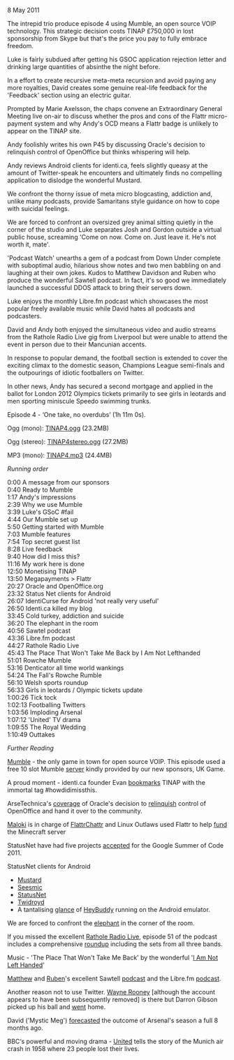 8 May 2011

The intrepid trio produce episode 4 using Mumble, an open source VOIP
technology. This strategic decision costs TINAP £750,000 in lost
sponsorship from Skype but that's the price you pay to fully embrace
freedom.

Luke is fairly subdued after getting his GSOC application rejection
letter and drinking large quantities of absinthe the night before.

In a effort to create recursive meta-meta recursion and avoid paying
any more royalties, David creates some genuine real-life feedback for
the 'Feedback' section using an electric guitar.

Prompted by Marie Axelsson, the chaps convene an Extraordinary
General Meeting live on-air to discuss whether the pros and cons of
the Flattr micro-payment system and why Andy's OCD means a Flattr
badge is unlikely to appear on the TINAP site.

Andy foolishly writes his own P45 by discussing Oracle's decision to
relinquish control of OpenOffice but thinks whispering will help.

Andy reviews Android clients for identi.ca, feels slightly queasy at
the amount of Twitter-speak he encounters and ultimately finds no
compelling application to dislodge the wonderful Mustard.

We confront the thorny issue of meta micro blogcasting, addiction and,
unlike many podcasts, provide Samaritans style guidance on how to cope
with suicidal feelings.

We are forced to confront an oversized grey animal sitting quietly in
the corner of the studio and Luke separates Josh and Gordon outside a
virtual public house, screaming 'Come on now. Come on. Just leave
it. He's not worth it, mate'.

'Podcast Watch' unearths a gem of a podcast from Down Under complete
with suboptimal audio, hilarious show notes and two men babbling on
and laughing at their own jokes. Kudos to Matthew Davidson and Ruben
who produce the wonderful Sawtell podcast. In fact, it's so good we
immediately launched a successful DDOS attack to bring their servers
down.

Luke enjoys the monthly Libre.fm podcast which showcases the most
popular freely available music while David hates all podcasts and
podcasters.

David and Andy both enjoyed the simultaneous video and audio streams
from the Rathole Radio Live gig from Liverpool but were unable to
attend the event in person due to their Mancunian accents.

In response to popular demand, the football section is extended to
cover the exciting climax to the domestic season, Champions League
semi-finals and the outpourings of idiotic footballers on Twitter.

In other news, Andy has secured a second mortgage and applied in the
ballot for London 2012 Olympics tickets primarily to see girls in
leotards and men sporting miniscule Speedo swimming trunks.

Episode 4 - ‘One take, no overdubs’ (1h 11m 0s).

Ogg (mono): [TINAP4.ogg](http://archive.org/download/TINAP_AUDIO/TINAP4.ogg) (23.2MB)

Ogg (stereo): [TINAP4stereo.ogg](http://archive.org/download/TINAP_AUDIO/TINAP4stereo.ogg) (27.2MB)

MP3 (mono): [TINAP4.mp3](http://archive.org/download/TINAP_AUDIO/TINAP4.mp3) (24.4MB)

*Running order*

0:00 A message from our sponsors  
0:40 Ready to Mumble  
1:17 Andy's impressions  
2:39 Why we use Mumble  
3:39 Luke's GSoC #fail  
4:44 Our Mumble set up  
5:50 Getting started with Mumble  
7:03 Mumble features  
7:54 Top secret guest list  
8:28 Live feedback  
9:40 How did I miss this?  
11:16 My work here is done  
12:50 Monetising TINAP  
13:50 Megapayments &gt; Flattr  
20:27 Oracle and OpenOffice.org  
23:32 Status Net clients for Android  
26:07 IdentiCurse for Android 'not really very useful'  
26:50 Identi.ca killed my blog  
33:45 Cold turkey, addiction and suicide  
36:20 The elephant in the room  
40:56 Sawtel podcast  
43:36 Libre.fm podcast  
44:27 Rathole Radio Live  
45:43 The Place That Won't Take Me Back by I Am Not Lefthanded  
51:01 Rowche Mumble  
53:16 Denticator all time world wankings  
54:24 The Fall's Rowche Rumble  
56:10 Welsh sports roundup  
56:33 Girls in leotards / Olympic tickets update  
1:00:26 Tick tock  
1:02:13 Footballing Twitters  
1:03:56 Imploding Arsenal  
1:07:12 'United' TV drama  
1:09:55 The Royal Wedding  
1:10:49 Outtakes  

*Further Reading*

[Mumble](http://mumble.sourceforge.net/) - the only game in town for
open source VOIP. This episode used a free 10 slot Mumble
[server](http://www.ukgame.com/voice_servers/murmur_mumble_voice_servers.html)
kindly provided by our new sponsors, UK Game.

A proud moment - identi.ca founder Evan
[bookmarks](http://freelish.us/bookmark/01453b61-313e-4770-aea5-2b4957bb5b2d)
TINAP with the immortal tag #howdidimissthis.

ArseTechnica's
[coverage](http://arstechnica.com/open-source/news/2011/04/oracle-gives-up-on-ooo-after-community-forks-the-project.ars)
of Oracle's decision to
[relinquish](http://emeapressoffice.oracle.com/Press-Releases/Oracle-Announces-Its-Intention-to-Move-OpenOffice-org-to-a-Community-based-Project-1ca9.aspx)
control of OpenOffice and hand it over to the community.

[Maloki](http://identi.ca/maloki) is in charge of
[FlattrChattr](http://flattrchattr.com/) and Linux Outlaws used
Flattr to help
[fund](https://flattr.com/thing/122347/The-Linux-Outlaws-Minecraft-Server)
the Minecraft server

StatusNet have had five projects
[accepted](http://www.google-melange.com/gsoc/projects/list/google/gsoc2011)
for the Google Summer of Code 2011.

StatusNet clients for Android

* [Mustard](http://mustard.macno.org/)
* [Seesmic](http://seesmic.com/products/android)
* [StatusNet](http://status.net/android)
* [Twidroyd](http://twidroyd.com/download/)
* A tantalising
 [glance](http://www.flickr.com/photos/44249669@N06/5518076656/) of
 [HeyBuddy](http://www.jezra.net/projects/heybuddy) running on the
 Android emulator.

We are forced to confront the
[elephant](http://thistleweb.co.uk/blog/19/04/2011/o-come-all-ye-racists)
in the corner of the room.

If you missed the excellent
[Rathole Radio Live](http://ratholeradio.org/gig/), episode 51 of the
podcast includes a comprehensive
[roundup](http://ratholeradio.org/2011/05/ep51/) including the sets from
all three bands.

Music - 'The Place That Won't Take Me Back' by the wonderful '[I Am Not Left Handed](http://www.iamnotlefthanded.com/music.html)'

[Matthew](http://microblog.ourcoffs.org.au/mjd) and
[Ruben](http://identi.ca/tregeagle)'s excellent Sawtell
[podcast](http://www.sawtell.org.au/podcast) and the Libre.fm
[podcast](http://s.libre.fm/podcast.rss).

Another reason not to use
Twitter. [Wayne Rooney](http://twitter.com/#!/wazzaroon08)
[although the account appears to have been subsequently removed] is
there but Darron Gibson picked up his ball and
[went](http://www.goal.com/en-gb/news/2896/premier-league/2011/04/25/2457812/manchester-united-midfielder-darron-gibson-closes-twitter)
home.

David ('Mystic Meg')
[forecasted](http://davidmarsden.info/religious-fervour) the outcome
of Arsenal's season a full 8 months ago.

BBC‘s powerful and moving drama -
[United](http://www.bbc.co.uk/programmes/b010tb6z) tells the story of
the Munich air crash in 1958 where 23 people lost their lives.
